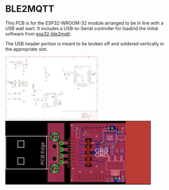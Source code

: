 # BLE2MQTT

This PCB is for the ESP32-WROOM-32 module arranged to be in line with a USB wall
wart. It includes a USB-to-Serial controller for loadind the initial software
from [esp32-ble2mqtt](https://github.com/shmuelzon/esp32-ble2mqtt).

The USB header portion is meant to be broken off and soldered vertically in the
appropriate slot.

<img src="ble2mqtt-schematic.png" height="200" /> <img src="ble2mqtt-layout.png" height="200" />

